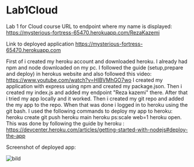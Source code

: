 # Lab1Cloud
Lab 1 for Cloud course
URL to endpoint where my name is displayed:
https://mysterious-fortress-65470.herokuapp.com/RezaKazemi

Link to deployed application
https://mysterious-fortress-65470.herokuapp.com

First of i created my heroku account and downloaded heroku.
I already had npm and node downloaded on my pc.
I followed the guide (setup,prepare and deploy) in herokus website and also followed this video:
https://www.youtube.com/watch?v=HIBVMhGO7wo
I created my application with express using npm and created my package.json. Then i created my index.js and added my endpoint "Reza kazemi" there. 
After that i tried my app locally and it worked. 
Then i created my git repo and added the my app to the repo. When that was done i logged in to heroku using the git bash.
I used the following commands to deploy my app to heroku:
heroku create
git push heroku main
heroku ps:scale web=1
heroku open.
This was done by following the guide by heroku : https://devcenter.heroku.com/articles/getting-started-with-nodejs#deploy-the-app

Screenshot of deployed app:

![bild](https://user-images.githubusercontent.com/33034661/163536428-0eea1b02-795c-4fc5-b3d8-26e76f6dd419.png)
